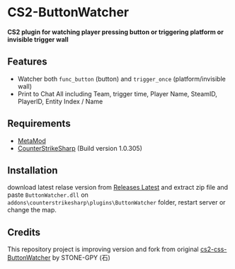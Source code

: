 # CS2-ButtonWatcher

**CS2 plugin for watching player pressing button or triggering platform or invisible trigger wall**


## Features

- Watcher both `func_button` (button) and `trigger_once` (platform/invisible wall)
- Print to Chat All including Team, trigger time, Player Name, SteamID, PlayerID, Entity Index / Name


## Requirements
- [MetaMod](https://cs2.poggu.me/metamod/installation)
- [CounterStrikeSharp](https://github.com/roflmuffin/CounterStrikeSharp) (Build version 1.0.305)

## Installation

download latest relase version from [Releases Latest]()
and extract zip file and paste `ButtonWatcher.dll` on `addons\counterstrikesharp\plugins\ButtonWatcher` folder,
restart server or change the map.

## Credits
This repository project is improving version and fork from original [cs2-css-ButtonWatcher](https://github.com/STONE-GPY/cs2-css-ButtonWatcher) by STONE-GPY (石)




    
